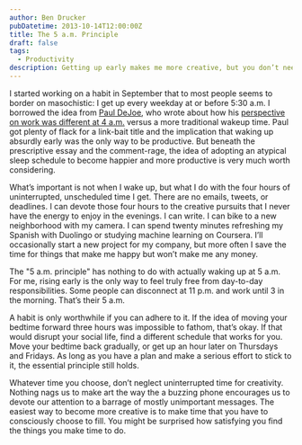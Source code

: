 ```yaml
---
author: Ben Drucker
pubDatetime: 2013-10-14T12:00:00Z
title: The 5 a.m. Principle
draft: false
tags:
  - Productivity
description: Getting up early makes me more creative, but you don’t need to wake up early to take advantage
---
```


I started working on a habit in September that to most people seems to border on masochistic: I get up every weekday at or before 5:30 a.m. I borrowed the idea from [Paul DeJoe](https://twitter.com/PDEJOE), who wrote about how his [perspective on work was different at 4 a.m.](http://www.fastcompany.com/3013856/how-to-be-a-success-at-everything/why-productive-people-get-up-insanely-early) versus a more traditional wakeup time. Paul got plenty of flack for a link-bait title and the implication that waking up absurdly early was the only way to be productive. But beneath the prescriptive essay and the comment-rage, the idea of adopting an atypical sleep schedule to become happier and more productive is very much worth considering.

What’s important is not when I wake up, but what I do with the four hours of uninterrupted, unscheduled time I get. There are no emails, tweets, or deadlines. I can devote those four hours to the creative pursuits that I never have the energy to enjoy in the evenings. I can write. I can bike to a new neighborhood with my camera. I can spend twenty minutes refreshing my Spanish with Duolingo or studying machine learning on Coursera. I’ll occasionally start a new project for my company, but more often I save the time for things that make me happy but won’t make me any money.

The "5 a.m. principle" has nothing to do with actually waking up at 5 a.m. For me, rising early is the only way to feel truly free from day-to-day responsibilities. Some people can disconnect at 11 p.m. and work until 3 in the morning. That’s their 5 a.m.

A habit is only worthwhile if you can adhere to it. If the idea of moving your bedtime forward three hours was impossible to fathom, that’s okay. If that would disrupt your social life, find a different schedule that works for you. Move your bedtime back gradually, or get up an hour later on Thursdays and Fridays. As long as you have a plan and make a serious effort to stick to it, the essential principle still holds.

Whatever time you choose, don’t neglect uninterrupted time for creativity. Nothing nags us to make art the way the a buzzing phone encourages us to devote our attention to a barrage of mostly unimportant messages. The easiest way to become more creative is to make time that you have to consciously choose to fill. You might be surprised how satisfying you find the things you make time to do.
